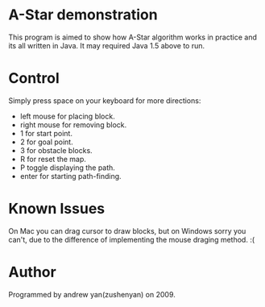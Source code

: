 A-Star demonstration
====================

This program is aimed to show how A-Star algorithm works in practice and its all written in Java. 
It may required Java 1.5 above to run.

Control
=======

Simply press space on your keyboard for more directions:
* left mouse for placing block.
* right mouse for removing block.
* 1 for start point.
* 2 for goal point.
* 3 for obstacle blocks.
* R for reset the map.
* P toggle displaying the path.
* enter for starting path-finding.

Known Issues
============

On Mac you can drag cursor to draw blocks, but on Windows sorry you can't, due to the difference of implementing the mouse draging method. :(

Author
======
Programmed by andrew yan(zushenyan) on 2009.